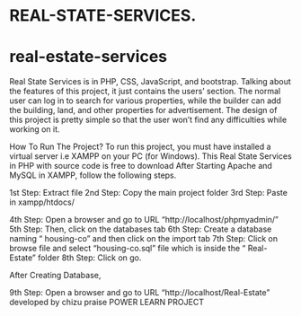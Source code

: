 ﻿# REAL-STATE-SERVICES.
# real-estate-services

Real State Services is in PHP, CSS, JavaScript, and bootstrap. Talking about the features of this project, it just contains the users’ section. The normal user can log in to search for various properties, while the builder can add the building, land, and other properties for advertisement. The design of this project is pretty simple so that the user won’t find any difficulties while working on it.

How To Run The Project?
To run this project, you must have installed a virtual server i.e XAMPP on your PC (for Windows). This Real State Services in PHP with source code is free to download
After Starting Apache and MySQL in XAMPP, follow the following steps.

1st Step: Extract file
2nd Step: Copy the main project folder
3rd Step: Paste in xampp/htdocs/

4th Step: Open a browser and go to URL “http://localhost/phpmyadmin/”
5th Step: Then, click on the databases tab
6th Step: Create a database naming “ housing-co” and then click on the import tab
7th Step: Click on browse file and select “housing-co.sql” file which is inside the “ Real-Estate” folder
8th Step: Click on go.

After Creating Database,

9th Step: Open a browser and go to URL “http://localhost/Real-Estate”
developed by chizu praise POWER LEARN PROJECT
